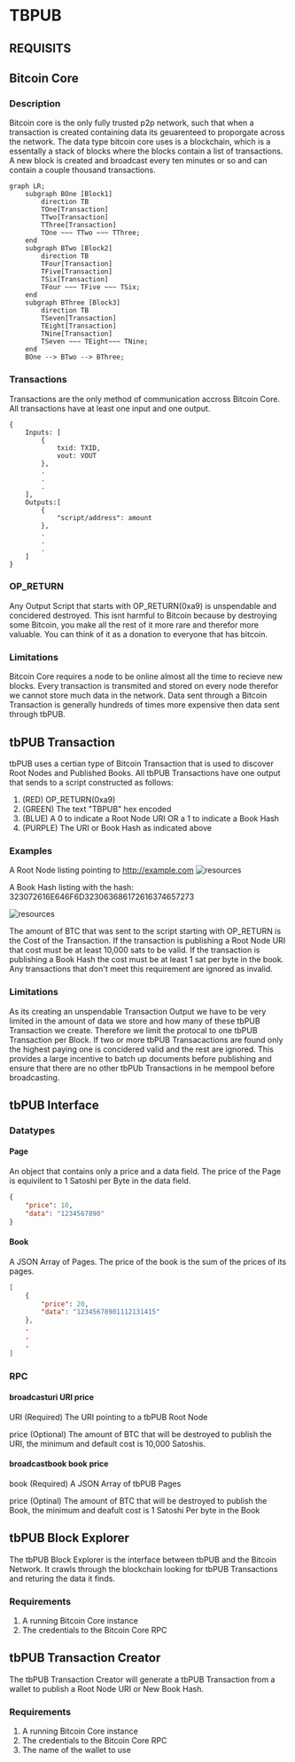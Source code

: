# TBPUB

## REQUISITS

## Bitcoin Core

### Description

Bitcoin core is the only fully trusted p2p network, such that when a transaction is created containing data its geuarenteed to proporgate across the network. The data type bitcoin core uses is a blockchain, which is a essentally a stack of blocks where the blocks contain a list of transactions. A new block is created and broadcast every ten minutes or so and can contain a couple thousand transactions.

```mermaid
graph LR;
    subgraph BOne [Block1]
        direction TB
        TOne[Transaction]
        TTwo[Transaction]
        TThree[Transaction]
        TOne ~~~ TTwo ~~~ TThree;
    end
    subgraph BTwo [Block2]
        direction TB
        TFour[Transaction]
        TFive[Transaction]
        TSix[Transaction]
        TFour ~~~ TFive ~~~ TSix;
    end
    subgraph BThree [Block3]
        direction TB
        TSeven[Transaction]
        TEight[Transaction]
        TNine[Transaction]
        TSeven ~~~ TEight~~~ TNine;
    end
    BOne --> BTwo --> BThree;
```

### Transactions

Transactions are the only method of communication accross Bitcoin Core. All transactions have at least one input and one output.

```
{
    Inputs: [
        {
            txid: TXID, 
            vout: VOUT
        },
        .
        .
        .
    ],
    Outputs:[
        {
            "script/address": amount
        },
        .
        .
        .
    ]
}
```

### OP_RETURN
Any Output Script that starts with OP_RETURN(0xa9) is unspendable and concidered destroyed. This isnt harmful to Bitcoin because by destroying some Bitcoin, you make all the rest of it more rare and therefor more valuable. You can think of it as a donation to everyone that has bitcoin. 

### Limitations

Bitcoin Core requires a node to be online almost all the time to recieve new blocks.
Every transaction is transmited and stored on every node therefor we cannot store much data in the network.
Data sent through a Bitcoin Transaction is generally hundreds of times more expensive then data sent through tbPUB.


## tbPUB Transaction

tbPUB uses a certian type of Bitcoin Transaction that is used to discover Root Nodes and Published Books. 
All tbPUB Transactions have one output that sends to a script constructed as follows:
1. (RED)    OP_RETURN(0xa9)
2. (GREEN)  The text "TBPUB" hex encoded
3. (BLUE)   A 0 to indicate a Root Node URI OR a 1 to indicate a Book Hash
4. (PURPLE) The URI or Book Hash as indicated above

### Examples

A Root Node listing pointing to http://example.com
![resources](https://docs.google.com/drawings/d/e/2PACX-1vSgik6ZBIjJLcii07vS8Lk9De2VsoUDsqZgCeFFlZUg-Y6JljoVq3MVhRcCifDtEe6UvsxYu4Fkl32a/pub?w=480&h=360)

A Book Hash listing with the hash:
323072616E646F6D323063686172616374657273

![resources](https://docs.google.com/drawings/d/e/2PACX-1vT0izA1a35zSeAtRyYYDBRgBd2YQsrxlRDzxnFwIh0nOmjLDRHmWI3egeqaeVCIgaHQNzKt1K1EXrZz/pub?w=480&h=400)

The amount of BTC that was sent to the script starting with OP_RETURN is the Cost of the Transaction. If the transaction is publishing a Root Node URI that cost must be at least 10,000 sats to be valid. If the transaction is publishing a Book Hash the cost must be at least 1 sat per byte in the book. Any transactions that don't meet this requirement are ignored as invalid.

### Limitations
As its creating an unspendable Transaction Output we have to be very limited in the amount of data we store and how many of these tbPUB Transaction we create. Therefore we limit the protocal to one tbPUB Transaction per Block. If two or more tbPUB Transacactions are found only the highest paying one is concidered valid and the rest are ignored. This provides a large incentive to batch up documents before publishing and ensure that there are no other tbPUb Transactions in he mempool before broadcasting.

## tbPUB Interface

### Datatypes

#### Page

An object that contains only a price and a data field. The price of the Page is equivilent to 1 Satoshi per Byte in the data field.

```JSON
{
    "price": 10,
    "data": "1234567890"
}
```

#### Book

A JSON Array of Pages. The price of the book is the sum of the prices of its pages.

```JSON
[
    {
        "price": 20,
        "data": "12345678901112131415"
    },
    .
    .
    .
]

```

### RPC

#### broadcasturi URI price 
URI (Required) The URI pointing to a tbPUB Root Node

price (Optional) The amount of BTC that will be destroyed to publish the URI, the minimum and default cost is 10,000 Satoshis. 

#### broadcastbook book price
book (Required) A JSON Array of tbPUB Pages

price (Optinal) The amount of BTC that will be destroyed to publish the Book, the minimum and deafult cost is 1 Satoshi Per byte in the Book


## tbPUB Block Explorer

The tbPUB Block Explorer is the interface between tbPUB and the Bitcoin Network. It crawls through the blockchain looking for tbPUB Transactions and returing the data it finds.

### Requirements
1. A running Bitcoin Core instance
2. The credentials to the Bitcoin Core RPC

## tbPUB Transaction Creator

The tbPUB Transaction Creator will generate a tbPUB Transaction from a wallet to publish a Root Node URI or New Book Hash.

### Requirements
1. A running Bitcoin Core instance
2. The credentials to the Bitcoin Core RPC
3. The name of the wallet to use

